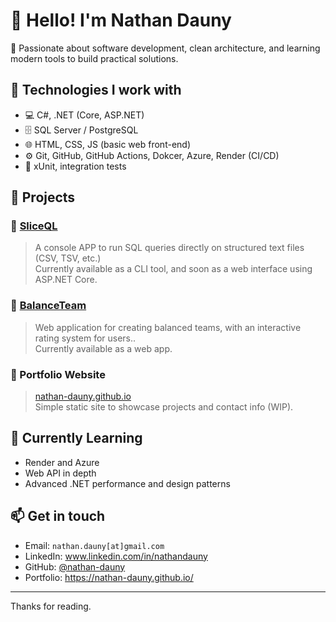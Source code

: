 # 👋 Hello! I'm Nathan Dauny

🎯 Passionate about software development, clean architecture, and learning modern tools to build practical solutions.

## 🧰 Technologies I work with

- 💻 C#, .NET (Core, ASP.NET)
- 🗄️ SQL Server / PostgreSQL
- 🌐 HTML, CSS, JS (basic web front-end)
- ⚙️ Git, GitHub, GitHub Actions, Dokcer, Azure, Render (CI/CD)
- 🧪 xUnit, integration tests

## 🚀 Projects

### 🔹 [SliceQL](https://github.com/nathan-dauny/SliceQL)
> A console APP to run SQL queries directly on structured text files (CSV, TSV, etc.)  
Currently available as a CLI tool, and soon as a web interface using ASP.NET Core.

### 🔹 [BalanceTeam](https://balanceteam-postgresql.onrender.com/)
> Web application for creating balanced teams, with an interactive rating system for users..  
Currently available as a web app.

### 🔹 Portfolio Website
> [nathan-dauny.github.io](https://nathan-dauny.github.io)  
Simple static site to showcase projects and contact info (WIP).

## 🧠 Currently Learning
- Render and Azure
- Web API  in depth
- Advanced .NET performance and design patterns

## 📫 Get in touch

- Email: `nathan.dauny[at]gmail.com`
- LinkedIn: www.linkedin.com/in/nathandauny
- GitHub: [@nathan-dauny](https://github.com/nathan-dauny)
- Portfolio: https://nathan-dauny.github.io/
---

Thanks for reading. 
